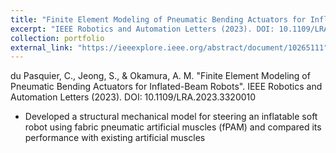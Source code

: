 ```yaml
---
title: "Finite Element Modeling of Pneumatic Bending Actuators for Inflated-Beam Robots"
excerpt: "IEEE Robotics and Automation Letters (2023). DOI: 10.1109/LRA.2023.3320010<br/><img src='images/dupas4-3320010-large.gif'>"
collection: portfolio
external_link: "https://ieeexplore.ieee.org/abstract/document/10265111"
---
```


du Pasquier, C., Jeong, S., \& Okamura, A. M. "Finite Element Modeling of Pneumatic Bending Actuators for Inflated-Beam Robots". IEEE Robotics and Automation Letters (2023). DOI: 10.1109/LRA.2023.3320010

- Developed a structural mechanical model for steering an inflatable soft robot using fabric pneumatic artificial muscles (fPAM) and compared its performance with existing artificial muscles